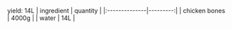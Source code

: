 yield: 14L
| ingredient    | quantity |
|:--------------|---------:|
| chicken bones |    4000g |
| water         |      14L |
